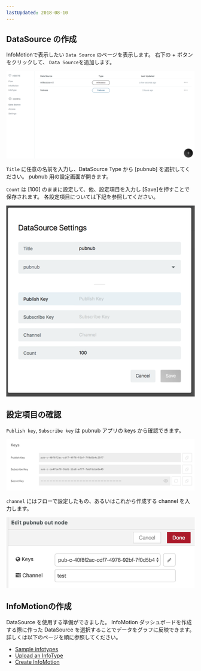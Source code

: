 ```yaml
---
lastUpdated: 2018-08-10
---
```


## DataSource の作成

InfoMotionで表示したい  `Data Source` のページを表示します。
右下の + ボタンをクリックして、 `Data Source`を追加します。

![CreateDataSource-datasource](./../../../../img/InfoMotion/DataSource/Pubnub/CreateDataSource-datasource.png)


`Title` に任意の名前を入力し、DataSource Type から [pubnub] を選択してください。
pubnub 用の設定画面が開きます。

`Count` は [100] のままに設定して、他、設定項目を入力し [Save]を押すことで保存されます。
各設定項目については下記を参照してください。

![CreateDataSource-settings](./../../../../img/InfoMotion/DataSource/Pubnub/CreateDataSource-settings.png)

## 設定項目の確認

`Publish key`, `Subscribe key`  は pubnub アプリの keys から確認できます。

![Setup-keys](./../../../../img/InfoMotion/DataSource/Pubnub/Setup-keys.png)

`channel` にはフローで設定したもの、あるいはこれから作成する channel を入力します。

![CreateFlow-pubnubOutNodeComplete](./../../../../img/InfoMotion/DataSource/Pubnub/CreateFlow-pubnubOutNodeComplete.png)


## InfoMotionの作成

DataSource を使用する準備ができました。
InfoMotion ダッシュボードを作成する際に作った DataSource を選択することでデータをグラフに反映できます。
詳しくは以下のページを順に参照してください。

* [Sample infotypes](./SampleInfoTypes.md)
* [Upload an InfoType](./UploadInfoType.md)
* [Create InfoMotion](./CreateInfoMotion.md)
